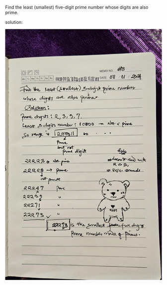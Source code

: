 Find the least (smallest) five-digit prime number whose digits are also prime.

solution:

![alt text](day8.jpeg)